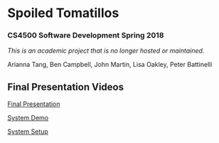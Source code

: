 # Spoiled Tomatillos
### CS4500 Software Development Spring 2018

_This is an academic project that is no longer hosted or maintained._

Arianna Tang, Ben Campbell, John Martin, Lisa Oakley, Peter Battinelli

## Final Presentation Videos

[Final Presentation](https://youtu.be/QsDqcTKxCn0)

[System Demo](https://youtu.be/fI1ByMfESw8)

[System Setup](https://youtu.be/G7m3iqZ_V6M)

